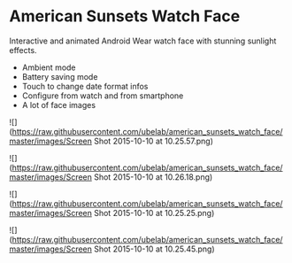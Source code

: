 # American Sunsets Watch Face

Interactive and animated Android Wear watch face with stunning sunlight effects.
- Ambient mode
- Battery saving mode
- Touch to change date format infos
- Configure from watch and from smartphone
- A lot of face images

![](https://raw.githubusercontent.com/ubelab/american_sunsets_watch_face/master/images/Screen Shot 2015-10-10 at 10.25.57.png)  
  
![](https://raw.githubusercontent.com/ubelab/american_sunsets_watch_face/master/images/Screen Shot 2015-10-10 at 10.26.18.png)  
  
![](https://raw.githubusercontent.com/ubelab/american_sunsets_watch_face/master/images/Screen Shot 2015-10-10 at 10.25.25.png)  
  
![](https://raw.githubusercontent.com/ubelab/american_sunsets_watch_face/master/images/Screen Shot 2015-10-10 at 10.25.45.png)  
